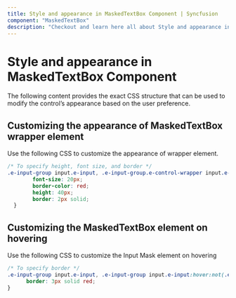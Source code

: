 ```yaml
---
title: Style and appearance in MaskedTextBox Component | Syncfusion
component: "MaskedTextBox"
description: "Checkout and learn here all about Style and appearance in Syncfusion MaskedTextBox component and more."
---
```


# Style and appearance in MaskedTextBox Component

The following content provides the exact CSS structure that can be used to modify the control’s appearance based on the user preference.

## Customizing the appearance of MaskedTextBox wrapper element

Use the following CSS to customize the appearance of wrapper element.

```css
/* To specify height, font size, and border */
.e-input-group input.e-input, .e-input-group.e-control-wrapper input.e-input, .e-input-group textarea.e-input, .e-input-group.e-control-wrapper textarea.e-input {
        font-size: 20px;
        border-color: red;
        height: 40px;
        border: 2px solid;
  }
```

## Customizing the MaskedTextBox element on hovering

Use the following CSS to customize the Input Mask element on hovering

```css
/* To specify border */
.e-input-group input.e-input, .e-input-group input.e-input:hover:not(.e-success):not(.e-warning):not(.e-error):not([disabled]):not(:focus), .e-input-group.e-control-wrapper input.e-input,.e-input-group.e-control-wrapper input.e-input:hover:not(.e-success):not(.e-warning):not(.e-error):not([disabled]):no(:focus){
      border: 3px solid red;
}
```